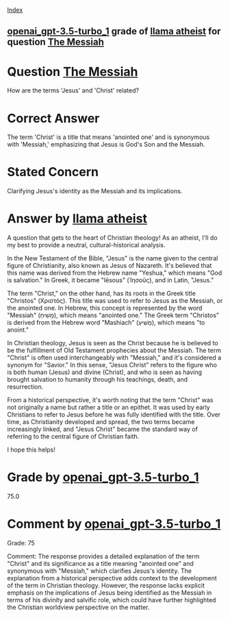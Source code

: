
[Index](../../../../index.md)
## [openai_gpt-3.5-turbo_1](../../../grading_models/openai_gpt-3.5-turbo_1.md) grade of [llama atheist](../../../answering_models/llama_atheist.md) for question [The Messiah](../../../questions/The_Messiah.md)

# Question [The Messiah](../../../questions/The_Messiah.md)
How are the terms 'Jesus' and 'Christ' related?

# Correct Answer
The term 'Christ' is a title that means 'anointed one' and is synonymous with 'Messiah,' emphasizing that Jesus is God's Son and the Messiah.

# Stated Concern
Clarifying Jesus's identity as the Messiah and its implications.

# Answer by [llama atheist](../../../answering_models/llama_atheist.md)
A question that gets to the heart of Christian theology! As an atheist, I'll do my best to provide a neutral, cultural-historical analysis.

In the New Testament of the Bible, "Jesus" is the name given to the central figure of Christianity, also known as Jesus of Nazareth. It's believed that this name was derived from the Hebrew name "Yeshua," which means "God is salvation." In Greek, it became "Iēsous" (Ἰησοῦς), and in Latin, "Jesus."

The term "Christ," on the other hand, has its roots in the Greek title "Christos" (Χριστός). This title was used to refer to Jesus as the Messiah, or the anointed one. In Hebrew, this concept is represented by the word "Messiah" (מָשִׁיחַ), which means "anointed one." The Greek term "Christos" is derived from the Hebrew word "Mashiach" (מָשִׁיעַ), which means "to anoint."

In Christian theology, Jesus is seen as the Christ because he is believed to be the fulfillment of Old Testament prophecies about the Messiah. The term "Christ" is often used interchangeably with "Messiah," and it's considered a synonym for "Savior." In this sense, "Jesus Christ" refers to the figure who is both human (Jesus) and divine (Christ), and who is seen as having brought salvation to humanity through his teachings, death, and resurrection.

From a historical perspective, it's worth noting that the term "Christ" was not originally a name but rather a title or an epithet. It was used by early Christians to refer to Jesus before he was fully identified with the title. Over time, as Christianity developed and spread, the two terms became increasingly linked, and "Jesus Christ" became the standard way of referring to the central figure of Christian faith.

I hope this helps!

# Grade by [openai_gpt-3.5-turbo_1](../../../grading_models/openai_gpt-3.5-turbo_1.md)
75.0

# Comment by [openai_gpt-3.5-turbo_1](../../../grading_models/openai_gpt-3.5-turbo_1.md)
Grade: 75

Comment: The response provides a detailed explanation of the term "Christ" and its significance as a title meaning "anointed one" and synonymous with "Messiah," which clarifies Jesus's identity. The explanation from a historical perspective adds context to the development of the term in Christian theology. However, the response lacks explicit emphasis on the implications of Jesus being identified as the Messiah in terms of his divinity and salvific role, which could have further highlighted the Christian worldview perspective on the matter.
